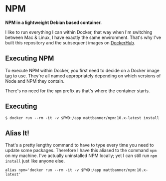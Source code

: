 # NPM
**NPM in a lightweight Debian based container.**

I like to run everything I can within Docker, that way when I'm switching between Mac & Linux, I have exactly the same environment. That's why I've built this repository and the subsequent images on [DockerHub](https://hub.docker.com/r/mattbanner/npm/tags).

## Executing NPM
To execute NPM within Docker, you first need to decide on a Docker image [tag](https://hub.docker.com/r/mattbanner/npm/tags) to use. They're all named appropriately depending on which versions of Node and NPM they contain.

There's no need for the `npm` prefix as that's where the container starts. 

## Executing

```shell script
$ docker run --rm -it -v $PWD:/app mattbanner/npm:10.x-latest install
```

## Alias It!
That's a pretty lengthy command to have to type every time you need to update some packages. Therefore I have this aliased to the command `npm` on my machine. I've actually uninstalled NPM locally; yet I can still run `npm install` just like anyone else.

```
alias npm='docker run --rm -it -v $PWD:/app mattbanner/npm:10.x-latest'
```
